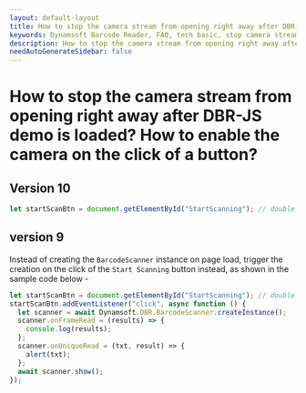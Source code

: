 ```yaml
---
layout: default-layout
title: How to stop the camera stream from opening right away after DBR-JS demo is loaded? How to enable the camera on the click of a button?
keywords: Dynamsoft Barcode Reader, FAQ, tech basic, stop camera stream, start scanning
description: How to stop the camera stream from opening right away after DBR-JS demo is loaded? How to enable the camera on the click of a button?
needAutoGenerateSidebar: false
---
```


# How to stop the camera stream from opening right away after DBR-JS demo is loaded? How to enable the camera on the click of a button?

## Version 10
```javascript
let startScanBtn = document.getElementById("StartScanning"); // double check the ID of the button
```

## version 9

Instead of creating the `BarcodeScanner` instance on page load, trigger the creation on the click of the `Start Scanning` button instead, as shown in the sample code below -

```javascript
let startScanBtn = document.getElementById("StartScanning"); // double check the ID of the button
startScanBtn.addEventListener("click", async function () {
  let scanner = await Dynamsoft.DBR.BarcodeScanner.createInstance();
  scanner.onFrameRead = (results) => {
    console.log(results);
  };
  scanner.onUniqueRead = (txt, result) => {
    alert(txt);
  };
  await scanner.show();
});
```
